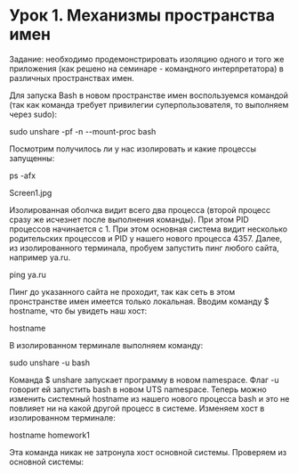 # Урок 1. Механизмы пространства имен
Задание: необходимо продемонстрировать изоляцию одного и того же приложения (как решено на семинаре - командного интерпретатора) в различных пространствах имен.

Для запуска Bash в новом пространстве имен воспользуемся командой (так как команда требует привилегии суперпользователя, то выполняем через sudo):

sudo unshare -pf -n --mount-proc bash

Посмотрим получилось ли у нас изолировать и какие процессы запущенны:

ps -afx

Screen1.jpg

Изолированная оболчка видит всего два процесса (второй процесс сразу же исчезнет после выполнения команды). При этом PID процессов начинается с 1.
При этом основная система видит несколько родительских процессов и PID у нашего нового процесса 4357.
Далее, из изолированного терминала, пробуем запустить пинг любого сайта, например ya.ru.

ping ya.ru

Пинг до указанного сайта не проходит, так как сеть в этом пронстранстве имен имеется только локальная.
Вводим команду $ hostname, что бы увидеть наш хост:

hostname

В изолированном терминале выполняем команду:

sudo unshare -u bash

Команда $ unshare запускает программу в новом namespace. Флаг -u говорит ей запустить bash в новом UTS namespace.
Теперь можно изменить системный hostname из нашего нового процесса bash и это не повлияет ни на какой другой процесс в системе. 
Изменяем хост в изолированном терминале:

hostname homework1

Эта команда никак не затронула хост основной системы. 
Проверяем из основной системы:

